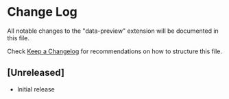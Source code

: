 # Change Log

All notable changes to the "data-preview" extension will be documented in this file.

Check [Keep a Changelog](http://keepachangelog.com/) for recommendations on how to structure this file.

## [Unreleased]

- Initial release